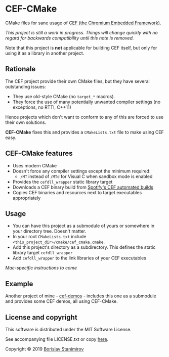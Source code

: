 # CEF-CMake

CMake files for sane usage of [CEF (the Chromium Embedded Framework)](https://bitbucket.org/chromiumembedded/cef-project/overview).

*This project is still a work in progress. Things will change quickly with no regard for backwards compatibility until this note is removed.*

Note that this project is **not** applicable for building CEF itself, but only for using it as a library in another project.

## Rationale

The CEF project provide their own CMake files, but they have several outstanding issues:

* They use old-style CMake (no `target_*` macros).
* They force the use of many potentially unwanted compiler settings (no exceptions, no RTTI, C++11)

Hence projects which don't want to conform to any of this are forced to use their own solutions.

**CEF-CMake** fixes this and provides a `CMakeLists.txt` file to make using CEF easy.

## CEF-CMake features

* Uses modern CMake
* Doesn't force any compiler settings except the minimum required:
	* `/MT` instead of `/MTd` for Visual C when sandbox mode is enabled
* Provides the `cefdll_wrapper` static library target
* Downloads a CEF binary build from [Spotify's CEF automated builds](http://opensource.spotify.com/cefbuilds/index.html)
* Copies CEF binaries and resources next to target executables appropriately

## Usage

* You can have this project as a submodule of yours or somewhere in your directory tree. Doesn't matter.
* In your root `CMakeLists.txt` include `<this_project_dir>/cmake/cef_cmake.cmake`. 
* Add this project's directory as a subdirectory. This defines the static library target `cefdll_wrapper`
* Add `cefdll_wrapper` to the link libraries of your CEF executables  

*Mac-specific instructions to come*

## Example

Another project of mine - [cef-demos](https://github.com/iboB/cef-demos) - includes this one as a submodule and provides some CEF demos, all using CEF-CMake.

## License and copyright

This software is distributed under the MIT Software License.

See accompanying file LICENSE.txt or copy [here](https://opensource.org/licenses/MIT).

Copyright &copy; 2019 [Borislav Stanimirov](http://github.com/iboB)
